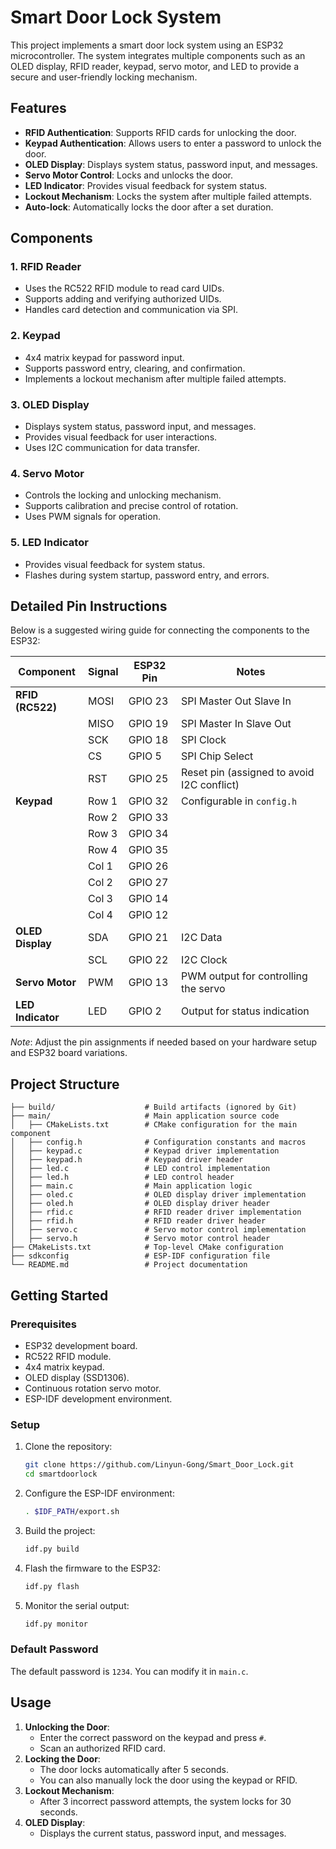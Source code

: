 # Smart Door Lock System

This project implements a smart door lock system using an ESP32 microcontroller. The system integrates multiple components such as an OLED display, RFID reader, keypad, servo motor, and LED to provide a secure and user-friendly locking mechanism.

## Features

- **RFID Authentication**: Supports RFID cards for unlocking the door.
- **Keypad Authentication**: Allows users to enter a password to unlock the door.
- **OLED Display**: Displays system status, password input, and messages.
- **Servo Motor Control**: Locks and unlocks the door.
- **LED Indicator**: Provides visual feedback for system status.
- **Lockout Mechanism**: Locks the system after multiple failed attempts.
- **Auto-lock**: Automatically locks the door after a set duration.

## Components

### 1. **RFID Reader**
- Uses the RC522 RFID module to read card UIDs.
- Supports adding and verifying authorized UIDs.
- Handles card detection and communication via SPI.

### 2. **Keypad**
- 4x4 matrix keypad for password input.
- Supports password entry, clearing, and confirmation.
- Implements a lockout mechanism after multiple failed attempts.

### 3. **OLED Display**
- Displays system status, password input, and messages.
- Provides visual feedback for user interactions.
- Uses I2C communication for data transfer.

### 4. **Servo Motor**
- Controls the locking and unlocking mechanism.
- Supports calibration and precise control of rotation.
- Uses PWM signals for operation.

### 5. **LED Indicator**
- Provides visual feedback for system status.
- Flashes during system startup, password entry, and errors.

## Detailed Pin Instructions

Below is a suggested wiring guide for connecting the components to the ESP32:

| Component    | Signal    | ESP32 Pin   | Notes                                         |
|--------------|-----------|-------------|-----------------------------------------------|
| **RFID (RC522)** | MOSI      | GPIO 23    | SPI Master Out Slave In                       |
|              | MISO      | GPIO 19    | SPI Master In Slave Out                       |
|              | SCK       | GPIO 18    | SPI Clock                                     |
|              | CS        | GPIO 5     | SPI Chip Select                               |
|              | RST       | GPIO 25    | Reset pin (assigned to avoid I2C conflict)    |
| **Keypad**   | Row 1     | GPIO 32    | Configurable in `config.h`                    |
|              | Row 2     | GPIO 33    |                                               |
|              | Row 3     | GPIO 34    |                                               |
|              | Row 4     | GPIO 35    |                                               |
|              | Col 1     | GPIO 26    |                                               |
|              | Col 2     | GPIO 27    |                                               |
|              | Col 3     | GPIO 14    |                                               |
|              | Col 4     | GPIO 12    |                                               |
| **OLED Display** | SDA      | GPIO 21    | I2C Data                                      |
|              | SCL      | GPIO 22    | I2C Clock                                     |
| **Servo Motor** | PWM     | GPIO 13    | PWM output for controlling the servo          |
| **LED Indicator** | LED     | GPIO 2     | Output for status indication                  |

*Note*: Adjust the pin assignments if needed based on your hardware setup and ESP32 board variations.

## Project Structure

```
├── build/                    # Build artifacts (ignored by Git)
├── main/                     # Main application source code
│   ├── CMakeLists.txt        # CMake configuration for the main component
│   ├── config.h              # Configuration constants and macros
│   ├── keypad.c              # Keypad driver implementation
│   ├── keypad.h              # Keypad driver header
│   ├── led.c                 # LED control implementation
│   ├── led.h                 # LED control header
│   ├── main.c                # Main application logic
│   ├── oled.c                # OLED display driver implementation
│   ├── oled.h                # OLED display driver header
│   ├── rfid.c                # RFID reader driver implementation
│   ├── rfid.h                # RFID reader driver header
│   ├── servo.c               # Servo motor control implementation
│   ├── servo.h               # Servo motor control header
├── CMakeLists.txt            # Top-level CMake configuration
├── sdkconfig                 # ESP-IDF configuration file
└── README.md                 # Project documentation
```

## Getting Started

### Prerequisites
- ESP32 development board.
- RC522 RFID module.
- 4x4 matrix keypad.
- OLED display (SSD1306).
- Continuous rotation servo motor.
- ESP-IDF development environment.

### Setup
1. Clone the repository:
   ```bash
   git clone https://github.com/Linyun-Gong/Smart_Door_Lock.git
   cd smartdoorlock
   ```
2. Configure the ESP-IDF environment:
   ```bash
   . $IDF_PATH/export.sh
   ```
3. Build the project:
   ```bash
   idf.py build
   ```
4. Flash the firmware to the ESP32:
   ```bash
   idf.py flash
   ```
5. Monitor the serial output:
   ```bash
   idf.py monitor
   ```

### Default Password
The default password is `1234`. You can modify it in `main.c`.

## Usage

1. **Unlocking the Door**:
   - Enter the correct password on the keypad and press `#`.
   - Scan an authorized RFID card.
2. **Locking the Door**:
   - The door locks automatically after 5 seconds.
   - You can also manually lock the door using the keypad or RFID.
3. **Lockout Mechanism**:
   - After 3 incorrect password attempts, the system locks for 30 seconds.
4. **OLED Display**:
   - Displays the current status, password input, and messages.

